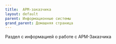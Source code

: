 ```yaml
---
title:  АРМ-заказчика
layout: default
parent: Информационные системы
grand_parent: Домашняя страница
---
```


Раздел с информацией о работе с АРМ-Заказчика
